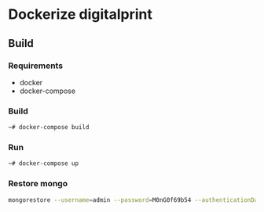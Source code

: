 # Dockerize digitalprint

## Build

### Requirements
 * docker
 * docker-compose

### Build
```bash
~# docker-compose build
```

### Run
```bash
~# docker-compose up
```

### Restore mongo
```bash
mongorestore --username=admin --password=M0nG0f69b54 --authenticationDatabase=admin -d editor_25 editor_25
```